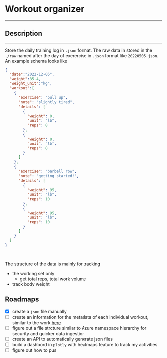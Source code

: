 # Workout organizer
---
## Description
---
Store the daily training log in `.json` format. The raw data in stored in the `./raw` named after the day of exerercise in `.json` format like `20220505.json`. An example schema looks like

```json
{
  "date":"2022-12-05",
  "weight":85.4,
  "weight_unit":"kg",
  "workout":[
    {
      "exercise": "pull up",
      "note": "slightly tired",
      "details": [
        {
          "weight": 0,
          "unit": "lb",
          "reps": 8
        },
        {
          "weight": 0,
          "unit": "lb",
          "reps": 8
        }
      ]
    },
    {
      "exercise": "barbell row",
      "note": "getting started!",
      "details": [
        {
          "weight": 95,
          "unit": "lb",
          "reps": 10
        },
        {
          "weight": 95,
          "unit": "lb",
          "reps": 10
        }
      ]
    }
  ]
}

    
```
The structure of the data is mainly for tracking
- the working set only
  - get total reps, total work volume
- track body weight


## Roadmaps
- [x] create a `json` file manually
- [ ] create an information for the metadata of each individual workout, similar to the work [here](https://github.com/wrkout/exercises.json/tree/master/exercises)
- [ ] figure out a file strcture similar to Azure namespace hierarchy for security and quicker data ingestion
- [ ] create an API to automatically generate json files 
- [ ] build a dashbord in `plotly` with heatmaps feature to track my activities
- [ ] figure out how to pus